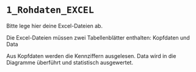 # `1_Rohdaten_EXCEL`

Bitte lege hier deine Excel-Dateien ab.

Die Excel-Dateien müssen zwei Tabellenblätter enthalten:
Kopfdaten und Data

Aus Kopfdaten werden die Kennziffern ausgelesen.
Data wird in die Diagramme überführt und statistisch ausgewertet.

